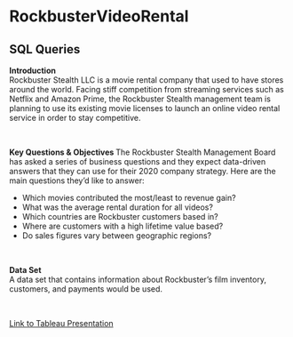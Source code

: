 # RockbusterVideoRental
## SQL Queries
<p>
<b>Introduction</b>
<br>
Rockbuster Stealth LLC is a movie rental company that used to have stores around the world. Facing stiff competition from streaming services such as Netflix and Amazon Prime, the Rockbuster Stealth management team is planning to use its existing movie licenses to launch an online video rental service in order to stay competitive.
</p>
<br>
<p>
<b> Key Questions & Objectives </b>
The Rockbuster Stealth Management Board has asked a series of business questions and they expect data-driven answers that they can use for their 2020 company strategy. Here are
the main questions they’d like to answer:
<ul>
  <li>Which movies contributed the most/least to revenue gain?</li>
  <li>What was the average rental duration for all videos?</li>
  <li>Which countries are Rockbuster customers based in?</li> 
  <li>Where are customers with a high lifetime value based?</li>
  <li>Do sales figures vary between geographic regions?</li> 
</ul>
</p>
<br>
<p>
<b>Data Set</b>
<br>A data set that contains information about Rockbuster’s film inventory, customers, and payments would be used.
</p>
<br>
<p>
<a href="https://public.tableau.com/views/RockbusterTop5/Top10Countries?:language=en-US&publish=yes&:sid=&:display_count=n&:origin=viz_share_link">
Link to Tableau Presentation </a>
</P>


